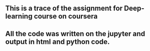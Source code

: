 ## This is a trace of the assignment for Deep-learning course on coursera

## All the code was written on the jupyter and output in html and python code. 

